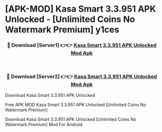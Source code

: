 # [APK-MOD] Kasa Smart 3.3.951 APK Unlocked - [Unlimited Coins No Watermark Premium] y1ces



<div align="center">
<h3>🔴 Download [Server1] 👉👉 <a href="https://momento.my/?title=Kasa_Smart_3.3.951_APK_Unlocked">Kasa Smart 3.3.951 APK Unlocked Mod Apk</a></h3><br>

<h3>🔴 Download [Server2] 👉👉 <a href="https://momento.my/?title=Kasa_Smart_3.3.951_APK_Unlocked">Kasa Smart 3.3.951 APK Unlocked Mod Apk</a></h3>
</div>



Download Kasa Smart 3.3.951 APK Unlocked 

Free APK MOD Kasa Smart 3.3.951 APK Unlocked [Unlimited Coins No Watermark Premium]

Download Kasa Smart 3.3.951 APK Unlocked [Unlimited Coins No Watermark Premium] Mod For Android
